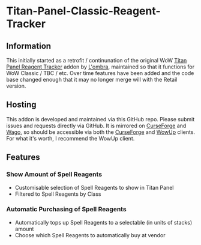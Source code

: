 # Titan-Panel-Classic-Reagent-Tracker

## Information
This initially started as a retrofit / continunation of the original WoW [Titan Panel Reagent Tracker](https://www.curseforge.com/wow/addons/titan-reagents) addon by [L'ombra](https://www.curseforge.com/members/lombra/projects), maintained so that it functions for WoW Classic / TBC / etc.
Over time features have been added and the code base changed enough that it may no longer merge will with the Retail version.

## Hosting
This addon is developed and maintained via this GitHub repo. Please submit issues and requests directly via GitHub.
It is mirrored on [CurseForge](https://www.curseforge.com/wow/addons/titan-panel-reagent-tracker) and [Wago](https://addons.wago.io/addons/titan-panel-classic-reagent-tracker), so should be accessible via both the [CurseForge](https://download.curseforge.com/) and [WowUp](https://wowup.io/) clients.
For what it's worth, I recommend the WowUp client.

## Features

### Show Amount of Spell Reagents
- Customisable selection of Spell Reagents to show in Titan Panel
- Filtered to Spell Reagents by Class

### Automatic Purchasing of Spell Reagents
- Automatically tops up Spell Reagents to a selectable (in units of stacks) amount
- Choose which Spell Reagents to automatically buy at vendor
